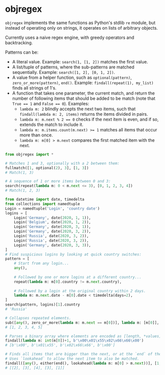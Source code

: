 # objregex

`objregex` implements the same functions as Python's stdlib `re` module, but instead of operating only on strings, it operates on lists of arbitrary objects.

Currently uses a naive regex engine, with greedy operators and backtracking.

Patterns can be:

- A literal value. Example: `search(1, [1, 2])` matches the first value.
- A list/tuple of patterns, where the sub-patterns are matched sequentially. Example: `search([1, 2], [0, 1, 2])`.
- A value from a helper function, such as `optional(pattern)`, `zero_or_more(pattern)`, `end()`. Example: `findall(repeat(1), my_list)` finds all strings of 1's.
- A function that takes one parameter, the current match, and return the number of following items that should be added to be match (note that `True == 1` and `False == 0`). Examples:
    - `lambda m: 2` blindly accepts the next two items, such that `findall(lambda m: 2, items)` returns the items divided in pairs.
    - `lambda m: m.next % 2 == 0` checks if the next item is even, and if so, extends the match to include it.
    - `lambda m: m.items.count(m.next) >= 1` matches all items that occur more than once.
    - `lambda m: m[0] > m.next` compares the first matched item with the next.

```python
from objregex import *

# Matches 1 and 3, optionally with a 2 between them:
fullmatch([1, optional(2), 3], [1, 3])
# Match(1, 3)

# A sequence of 1 or more items between 0 and 3:
search(repeat(lambda m: 0 < m.next <= 3), [0, 1, 2, 3, 4])
# Match(1, 2, 3)

from datetime import date, timedelta
from collections import namedtuple
Login = namedtuple('Login', 'country date')
logins = [
    Login('Germany', date(2020, 1, 1)),
    Login('Belgium', date(2020, 1, 2)),
    Login('Germany', date(2020, 3, 1)),
    Login('Germany', date(2020, 3, 2)),
    Login('Russia', date(2020, 3, 2)),
    Login('Russia', date(2020, 3, 2)),
    Login('Germany', date(2020, 3, 3)),
]
# Find suspicious logins by looking at quick country switches:
pattern = [
    # Start from any login...
    any(),
    
    # Followed by one or more logins at a different country...
    repeat(lambda m: m[0].country != m.next.country), 
    
    # Followed by a login at the original country within 2 days.
    lambda m: m.next.date - m[0].date < timedelta(days=2), 
]
search(pattern, logins)[1].country
# 'Russia'

# Collapses repeated elements.
sub([any(), zero_or_more(lambda m: m.next == m[0])], lambda m: [m[0]], [1, 2, 3, 3, 4, 5, 5])
# [1, 2, 3, 4, 5]

# Parses a binary array where elements are encoded as [length, *values].
findall(lambda m: int(m[0])+1, b'\x00\x01\x55\x02\x66\x66\x00')
# [b'\x00', b'\x01\x55', b'\x02\x66\x66', b'\x00']

# Finds all items that are bigger than the next, or at the `end` of the list.
# Uses `lookahead` to allow the next item to also be matched.
findall([any(), either(end(), lookahead(lambda m: m[0] > m.next))], [1, 2, 1, 3, 2, 4, 3, 1])
# [[2], [3], [4], [3], [1]]
```
